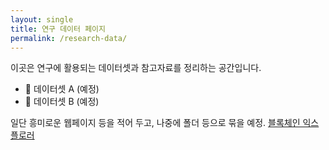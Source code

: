 ```yaml
---
layout: single
title: 연구 데이터 페이지
permalink: /research-data/
---
```


이곳은 연구에 활용되는 데이터셋과 참고자료를 정리하는 공간입니다.

- 📁 데이터셋 A (예정)
- 📁 데이터셋 B (예정)

일단 흥미로운 웹페이지 등을 적어 두고, 나중에 폴더 등으로 묶을 예정.
[블록체인 익스플로러](https://www.blockchain.com/explorer)